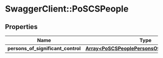 # SwaggerClient::PoSCSPeople

## Properties
Name | Type | Description | Notes
------------ | ------------- | ------------- | -------------
**persons_of_significant_control** | [**Array&lt;PoSCSPeoplePersonsOfSignificantControl&gt;**](PoSCSPeoplePersonsOfSignificantControl.md) |  | 


